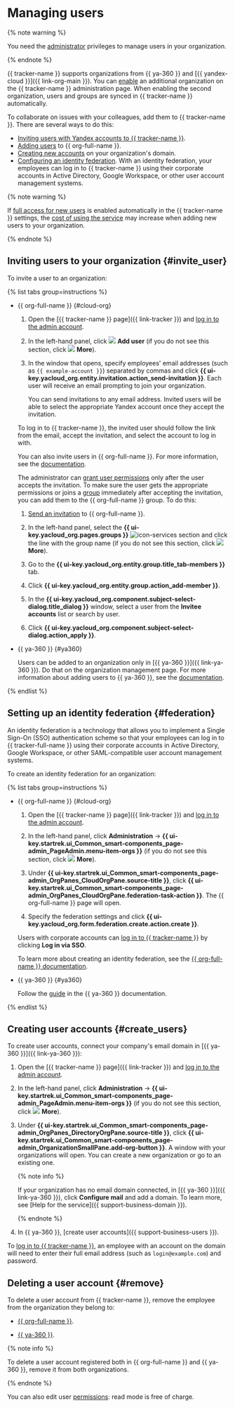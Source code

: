 # Managing users

{% note warning %}

You need the [administrator](role-model.md#admin) privileges to manage users in your organization.

{% endnote %}

{{ tracker-name }} supports organizations from {{ ya-360 }} and [{{ yandex-cloud }}]({{ link-org-main }}). You can [enable](https://tracker.yandex.ru/admin/orgs) an additional organization on the {{ tracker-name }} administration page. When enabling the second organization, users and groups are synced in {{ tracker-name }} automatically.

To collaborate on issues with your colleagues, add them to {{ tracker-name }}. There are several ways to do this:
- [Inviting users with Yandex accounts to {{ tracker-name }}](#invite_user).
- [Adding users](../organization/operations/add-account.md) to {{ org-full-name }}.
- [Creating new accounts](#create_users) on your organization's domain.
- [Configuring an identity federation](#federation). With an identity federation, your employees can log in to {{ tracker-name }} using their corporate accounts in Active Directory, Google Workspace, or other user account management systems.


{% note warning %}

If [full access for new users](access.md#access-new-users) is enabled automatically in the {{ tracker-name }} settings, the [cost of using the service](./pricing.md#sec_price) may increase when adding new users to your organization.

{% endnote %}

## Inviting users to your organization {#invite_user}

To invite a user to an organization:

{% list tabs group=instructions %}

- {{ org-full-name }} {#cloud-org}

   1. Open the [{{ tracker-name }} page]({{ link-tracker }}) and [log in to the admin account](user/login.md).

   1. In the left-hand panel, click ![](../_assets/tracker/svg/add-user.svg) **Add user** (if you do not see this section, click ![](../_assets/horizontal-ellipsis.svg) **More**).

   1. In the window that opens, specify employees' email addresses (such as `{{ example-account }}`) separated by commas and click **{{ ui-key.yacloud_org.entity.invitation.action_send-invitation }}**. Each user will receive an email prompting to join your organization.

      You can send invitations to any email address. Invited users will be able to select the appropriate Yandex account once they accept the invitation.

   To log in to {{ tracker-name }}, the invited user should follow the link from the email, accept the invitation, and select the account to log in with.

   You can also invite users in {{ org-full-name }}. For more information, see the [documentation](../organization/operations/add-account.md).

   The administrator can [grant user permissions](../organization/operations/add-role.md) only after the user accepts the invitation. To make sure the user gets the appropriate permissions or joins a [group](../organization/concepts/groups.md) immediately after accepting the invitation, you can add them to the {{ org-full-name }} group. To do this:

   1. [Send an invitation](../_includes/organization/add-user.md#useraccount) to {{ org-full-name }}.

   1. In the left-hand panel, select the **{{ ui-key.yacloud_org.pages.groups }}** ![icon-services](../_assets/console-icons/persons.svg) section and click the line with the group name (if you do not see this section, click ![](../_assets/horizontal-ellipsis.svg) **More**).

   1. Go to the **{{ ui-key.yacloud_org.entity.group.title_tab-members }}** tab.

   1. Click **{{ ui-key.yacloud_org.entity.group.action_add-member }}**.

   1. In the **{{ ui-key.yacloud_org.component.subject-select-dialog.title_dialog }}** window, select a user from the **Invitee accounts** list or search by user.

   1. Click **{{ ui-key.yacloud_org.component.subject-select-dialog.action_apply }}**.

- {{ ya-360 }} {#ya360}

   Users can be added to an organization only in [{{ ya-360 }}]({{ link-ya-360 }}). Do that on the organization management page. For more information about adding users to {{ ya-360 }}, see the [documentation](https://yandex.com/support/business/users.html#add-users).

{% endlist %}

## Setting up an identity federation {#federation}

An identity federation is a technology that allows you to implement a Single Sign-On (SSO) authentication scheme so that your employees can log in to {{ tracker-full-name }} using their corporate accounts in Active Directory, Google Workspace, or other SAML-compatible user account management systems.

To create an identity federation for an organization:

{% list tabs group=instructions %}

- {{ org-full-name }} {#cloud-org}

   1. Open the [{{ tracker-name }} page]({{ link-tracker }}) and [log in to the admin account](user/login.md).

   1. In the left-hand panel, click **Administration** → **{{ ui-key.startrek.ui_Common_smart-components_page-admin_PageAdmin.menu-item-orgs }}** (if you do not see this section, click ![](../_assets/horizontal-ellipsis.svg) **More**).

   1. Under **{{ ui-key.startrek.ui_Common_smart-components_page-admin_OrgPanes_CloudOrgPane.source-title }}**, click **{{ ui-key.startrek.ui_Common_smart-components_page-admin_OrgPanes_CloudOrgPane.federation-task-action }}**. The {{ org-full-name }} page will open.

   1. Specify the federation settings and click **{{ ui-key.yacloud_org.form.federation.create.action.create }}**.

   Users with corporate accounts can [log in to {{ tracker-name }}](user/login.md) by clicking **Log in via SSO**.

   To learn more about creating an identity federation, see the [{{ org-full-name }} documentation](../organization/concepts/add-federation.md).

- {{ ya-360 }} {#ya360}

   Follow the [guide](https://yandex.ru/support/business/sso/setup.html) in the {{ ya-360 }} documentation.

{% endlist %}

## Creating user accounts {#create_users}

To create user accounts, connect your company's email domain in [{{ ya-360 }}]({{ link-ya-360 }}):

1. Open the [{{ tracker-name }} page]({{ link-tracker }}) and [log in to the admin account](user/login.md).

1. In the left-hand panel, click **Administration** → **{{ ui-key.startrek.ui_Common_smart-components_page-admin_PageAdmin.menu-item-orgs }}** (if you do not see this section, click ![](../_assets/horizontal-ellipsis.svg) **More**).

1. Under **{{ ui-key.startrek.ui_Common_smart-components_page-admin_OrgPanes_DirectoryOrgPane.source-title }}**, click **{{ ui-key.startrek.ui_Common_smart-components_page-admin_OrganizationSmallPane.add-org-button }}**. A window with your organizations will open. You can create a new organization or go to an existing one.

   {% note info %}

   If your organization has no email domain connected, in [{{ ya-360 }}]({{ link-ya-360 }}), click **Configure mail** and add a domain. To learn more, see [Help for the service]({{ support-business-domain }}).

   {% endnote %}

1. In {{ ya-360 }}, [create user accounts]({{ support-business-users }}).

To [log in to {{ tracker-name }}](user/login.md), an employee with an account on the domain will need to enter their full email address (such as `login@example.com`) and password.

## Deleting a user account {#remove}

To delete a user account from {{ tracker-name }}, remove the employee from the organization they belong to:

- [{{ org-full-name }}](../organization/operations/edit-account.md).

- [{{ ya-360 }}](https://yandex.ru/support/business/users.html#sec_delete).

{% note info %}

To delete a user account registered both in {{ org-full-name }} and {{ ya-360 }}, remove it from both organizations.

{% endnote %}

You can also edit user [permissions](./access.md): read mode is free of charge.
